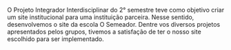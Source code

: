 O Projeto Integrador Interdisciplinar do 2° semestre teve como objetivo criar um site institucional para uma instituição parceira. Nesse sentido, desenvolvemos o site da escola O Semeador. Dentre vos diversos projetos apresentados pelos grupos, tivemos a satisfação de ter o nosso site escolhido para ser implementado. 
